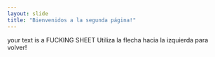 ```yaml
---
layout: slide
title: "Bienvenidos a la segunda página!"
---
```

your text is a <bold>FUCKING SHEET</bold>
Utiliza la flecha hacia la izquierda para volver!
